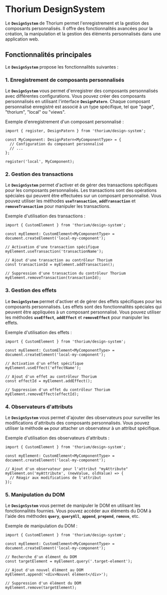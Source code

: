 # Thorium DesignSystem

Le **`DesignSystem`** de Thorium permet l'enregistrement et la gestion des composants personnalisés. Il offre des fonctionnalités avancées pour la création, la manipulation et la gestion des éléments personnalisés dans une application web.

## **Fonctionnalités principales**

Le **`DesignSystem`** propose les fonctionnalités suivantes :

### **1. Enregistrement de composants personnalisés**

Le **`DesignSystem`** vous permet d'enregistrer des composants personnalisés avec différentes configurations. Vous pouvez créer des composants personnalisés en utilisant l'interface **`DesignPatern`**. Chaque composant personnalisé enregistré est associé à un type spécifique, tel que "page", "thorium", "local" ou "views".

Exemple d'enregistrement d'un composant personnalisé :

```tsx
import { register, DesignPatern } from 'thorium/design-system';

const MyComponent: DesignPatern<MyComponentType> = {
  // Configuration du composant personnalisé
  // ...
};

register('local', MyComponent);
```

### **2. Gestion des transactions**

Le **`DesignSystem`** permet d'activer et de gérer des transactions spécifiques pour les composants personnalisés. Les transactions sont des opérations spéciales qui peuvent être effectuées sur un composant personnalisé. Vous pouvez utiliser les méthodes **`useTransaction`**, **`addTransaction`** et **`removeTransaction`** pour manipuler les transactions.

Exemple d'utilisation des transactions :

```tsx
import { CustomElement } from 'thorium/design-system';

const myElement: CustomElement<MyComponentType> = document.createElement('local-my-component');

// Activation d'une transaction spécifique
myElement.useTransaction('transactionName');

// Ajout d'une transaction au contrôleur Thorium
const transactionId = myElement.addTransaction();

// Suppression d'une transaction du contrôleur Thorium
myElement.removeTransaction(transactionId);
```

### **3. Gestion des effets**

Le **`DesignSystem`** permet d'activer et de gérer des effets spécifiques pour les composants personnalisés. Les effets sont des fonctionnalités spéciales qui peuvent être appliquées à un composant personnalisé. Vous pouvez utiliser les méthodes **`useEffect`**, **`addEffect`** et **`removeEffect`** pour manipuler les effets.

Exemple d'utilisation des effets :

```tsx
import { CustomElement } from 'thorium/design-system';

const myElement: CustomElement<MyComponentType> = document.createElement('local-my-component');

// Activation d'un effet spécifique
myElement.useEffect('effectName');

// Ajout d'un effet au contrôleur Thorium
const effectId = myElement.addEffect();

// Suppression d'un effet du contrôleur Thorium
myElement.removeEffect(effectId);
```

### **4. Observateurs d'attributs**

Le **`DesignSystem`** vous permet d'ajouter des observateurs pour surveiller les modifications d'attributs des composants personnalisés. Vous pouvez utiliser la méthode **`on`** pour attacher un observateur à un attribut spécifique.

Exemple d'utilisation des observateurs d'attributs :

```tsx
import { CustomElement } from 'thorium/design-system';

const myElement: CustomElement<MyComponentType> = document.createElement('local-my-component');

// Ajout d'un observateur pour l'attribut "myAttribute"
myElement.on('myAttribute', (newValue, oldValue) => {
  // Réagir aux modifications de l'attribut
});
```

### **5. Manipulation du DOM**

Le **`DesignSystem`** vous permet de manipuler le DOM en utilisant les fonctionnalités fournies. Vous pouvez accéder aux éléments du DOM à l'aide des méthodes **`query`**, **`queryAll`**, **`append`**, **`prepend`**, **`remove`**, etc.

Exemple de manipulation du DOM :

```tsx
import { CustomElement } from 'thorium/design-system';

const myElement: CustomElement<MyComponentType> = document.createElement('local-my-component');

// Recherche d'un élément du DOM
const targetElement = myElement.query('.target-element');

// Ajout d'un nouvel élément au DOM
myElement.append('<div>Nouvel élément</div>');

// Suppression d'un élément du DOM
myElement.remove(targetElement);
```